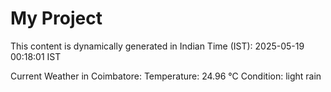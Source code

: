 # My Project

This content is dynamically generated in Indian Time (IST): 2025-05-19 00:18:01 IST


Current Weather in Coimbatore:
Temperature: 24.96 °C
Condition: light rain
